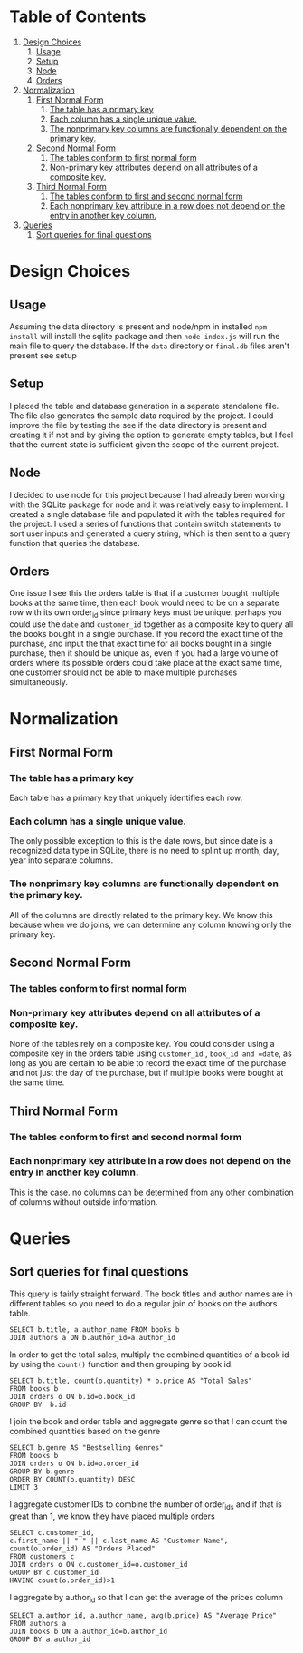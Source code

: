 # Table of Contents

1.  [Design Choices](#org525a37d)
    1.  [Usage](#org0c859ad)
    2.  [Setup](#org53d399b)
    3.  [Node](#org430ef89)
    4.  [Orders](#orgc5225b3)
2.  [Normalization](#org797188d)
    1.  [First Normal Form](#org3e9709b)
        1.  [The table has a primary key](#org9d4d0ca)
        2.  [Each column has a single unique value.](#orgdf80f39)
        3.  [The nonprimary key columns are functionally dependent on the primary key.](#org81d9068)
    2.  [Second Normal Form](#org811b222)
        1.  [The tables conform to first normal form](#orgf919707)
        2.  [Non-primary key attributes depend on all attributes of a composite key.](#org759f63c)
    3.  [Third Normal Form](#orgfb3b2e4)
        1.  [The tables conform to first and second normal form](#org48f1624)
        2.  [Each nonprimary key attribute in a row does not depend on the entry in another key column.](#org20a58b2)
3.  [Queries](#org053cdc7)
    1.  [Sort queries for final questions](#org7bfc2a9)




# Design Choices


<a id="org0c859ad"></a>

## Usage

Assuming the data directory is present and node/npm in installed `npm install` will install the sqlite package and then `node index.js` will run the main file to query the database. If the `data` directory or `final.db` files aren't present see setup


<a id="org53d399b"></a>

## Setup

I placed the table and database generation in a separate  standalone file. The file also generates the sample data required by the project.  I could improve the file by testing the see if the data directory is present and creating it if not and by giving the option to generate empty tables, but I feel that the current state is sufficient given the scope of the current project.


<a id="org430ef89"></a>

## Node

I decided to use node for this project because I had already been working with the SQLite package for node and it was relatively easy to implement. I created a single database file and populated it with the tables required for the project. I used a series of functions that contain switch statements to sort user inputs and generated a query string, which is then sent to a query function that queries the database.


<a id="orgc5225b3"></a>

## Orders

One issue I see this the orders table is that if a customer bought multiple books at the same time, then each book would need to be on a separate row with its own order<sub>id</sub> since primary keys must be unique. perhaps you could use the `date` and `customer_id` together as a composite key to query all the books bought in a single purchase. If you record the exact time of the purchase, and input the that exact time for all books bought in a single purchase, then it should be unique as, even if you had a large volume of orders where its possible orders could take place at the exact same time, one customer should not be able to make multiple purchases simultaneously.


<a id="org797188d"></a>

# Normalization


<a id="org3e9709b"></a>

## First Normal Form


<a id="org9d4d0ca"></a>

### The table has a primary key

Each table has a primary key that uniquely identifies each row.


<a id="orgdf80f39"></a>

### Each column has a single unique value.

The only possible exception to this is the date rows, but since date is a recognized data type in SQLite, there is no need to splint up month, day, year into separate columns.


<a id="org81d9068"></a>

### The nonprimary key columns are functionally dependent on the primary key.

All of the columns are directly related to the primary key. We know this because when we do joins, we can determine any column knowing only the primary key. 


<a id="org811b222"></a>

## Second Normal Form


<a id="orgf919707"></a>

### The tables conform to first normal form


<a id="org759f63c"></a>

### Non-primary key attributes depend on all attributes of a composite key.

None of the tables rely on a composite key. You could consider using a composite key in the orders table using  `customer_id` , `book_id and =date`,  as long as you are certain to be able to record the exact time of the purchase and not just the day of the purchase, but if multiple books were bought at the same time.


<a id="orgfb3b2e4"></a>

## Third Normal Form


<a id="org48f1624"></a>

### The tables conform to first and second normal form


<a id="org20a58b2"></a>

### Each nonprimary key attribute in a row does not depend on the entry in another key column.

This is the case. no columns can be determined from any other combination of columns without outside information.


<a id="org053cdc7"></a>

# Queries


<a id="org7bfc2a9"></a>

## Sort queries for final questions

This query is fairly straight forward. The book titles and author names are in different tables so you need to do a regular join of books on the authors table.

    SELECT b.title, a.author_name FROM books b
    JOIN authors a ON b.author_id=a.author_id

In order to get the total sales, multiply the combined quantities of a book id by using the `count()` function and then grouping by book id.

    SELECT b.title, count(o.quantity) * b.price AS "Total Sales"
    FROM books b
    JOIN orders o ON b.id=o.book_id
    GROUP BY  b.id

I join the book and order table and aggregate genre so that I can count the combined quantities based on the genre

    SELECT b.genre AS "Bestselling Genres"
    FROM books b
    JOIN orders o ON b.id=o.order_id
    GROUP BY b.genre
    ORDER BY COUNT(o.quantity) DESC
    LIMIT 3

I aggregate customer IDs to combine the number of order<sub>ids</sub> and if that is great than 1, we know they have placed multiple orders

    SELECT c.customer_id,
    c.first_name || " " || c.last_name AS "Customer Name",
    count(o.order_id) AS "Orders Placed"
    FROM customers c
    JOIN orders o ON c.customer_id=o.customer_id
    GROUP BY c.customer_id
    HAVING count(o.order_id)>1

I aggregate by author<sub>id</sub> so that I can get the average of the prices column

    SELECT a.author_id, a.author_name, avg(b.price) AS "Average Price"
    FROM authors a
    JOIN books b ON a.author_id=b.author_id
    GROUP BY a.author_id
